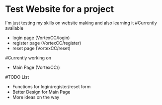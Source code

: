 # Test Website for a project
I'm just testing my skills on website making and also learning it
#Currently available
- login page (VortexCC/login)
- register page (VortexCC/register)
- reset page (VortexCC/reset)

#Currently working on
- Main Page (VortexCC/)

#TODO List
- Functions for login/register/reset form
- Better Design for Main Page
- More ideas on the way
